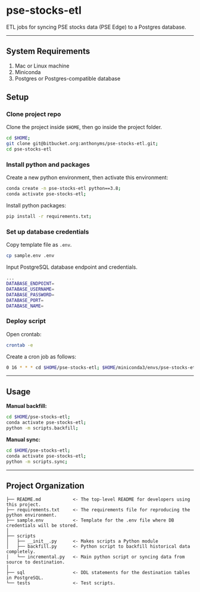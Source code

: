 pse-stocks-etl
==============

ETL jobs for syncing PSE stocks data (PSE Edge) to a Postgres database.

---


System Requirements
---------------------

1. Mac or Linux machine
1. Miniconda
1. Postgres or Postgres-compatible database


Setup
-------

### Clone project repo

Clone the project inside `$HOME`, then go inside the project folder.

```sh
cd $HOME;
git clone git@bitbucket.org:anthonyms/pse-stocks-etl.git;
cd pse-stocks-etl
```

### Install python and packages

Create a new python environment, then activate this environment:

```sh
conda create -n pse-stocks-etl python==3.8;
conda activate pse-stocks-etl;
```

Install python packages:

```sh
pip install -r requirements.txt;
```

### Set up database credentials

Copy template file as `.env`.

```sh
cp sample.env .env
```

Input PostgreSQL database endpoint and credentials.

```sh
...
DATABASE_ENDPOINT=
DATABASE_USERNAME=
DATABASE_PASSWORD=
DATABASE_PORT=
DATABASE_NAME=
```

### Deploy script

Open crontab:

```sh
crontab -e
```

Create a cron job as follows:

```sh
0 16 * * * cd $HOME/pse-stocks-etl; $HOME/miniconda3/envs/pse-stocks-etl; $HOME/miniconda3/envs/pse-stocks-etl/bin/python -m scripts.incremental;
```

---


Usage
-----

**Manual backfill:**

```sh
cd $HOME/pse-stocks-etl;
conda activate pse-stocks-etl;
python -m scripts.backfill;
```

**Manual sync:**

```sh
cd $HOME/pse-stocks-etl;
conda activate pse-stocks-etl;
python -m scripts.sync;

```



---


Project Organization
--------------------

```
├── README.md            <- The top-level README for developers using this project.
├── requirements.txt     <- The requirements file for reproducing the python environment.
├── sample.env           <- Template for the .env file where DB credentials will be stored.
│
├── scripts
│   ├── __init__.py      <- Makes scripts a Python module
│   ├── backfill.py      <- Python script to backfill historical data completely.
│   └── incremental.py   <- Main python script or syncing data from source to destination.
│
├── sql                  <- DDL statements for the destination tables in PostgreSQL.                 
└── tests                <- Test scripts.                 
```